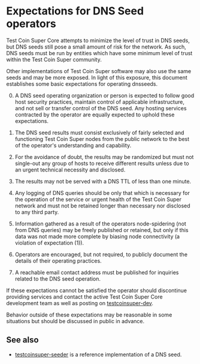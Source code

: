Expectations for DNS Seed operators
====================================

Test Coin Super Core attempts to minimize the level of trust in DNS seeds,
but DNS seeds still pose a small amount of risk for the network.
As such, DNS seeds must be run by entities which have some minimum
level of trust within the Test Coin Super community.

Other implementations of Test Coin Super software may also use the same
seeds and may be more exposed. In light of this exposure, this
document establishes some basic expectations for operating dnsseeds.

0. A DNS seed operating organization or person is expected to follow good
host security practices, maintain control of applicable infrastructure,
and not sell or transfer control of the DNS seed. Any hosting services
contracted by the operator are equally expected to uphold these expectations.

1. The DNS seed results must consist exclusively of fairly selected and
functioning Test Coin Super nodes from the public network to the best of the
operator's understanding and capability.

2. For the avoidance of doubt, the results may be randomized but must not
single-out any group of hosts to receive different results unless due to an
urgent technical necessity and disclosed.

3. The results may not be served with a DNS TTL of less than one minute.

4. Any logging of DNS queries should be only that which is necessary
for the operation of the service or urgent health of the Test Coin Super
network and must not be retained longer than necessary nor disclosed
to any third party.

5. Information gathered as a result of the operators node-spidering
(not from DNS queries) may be freely published or retained, but only
if this data was not made more complete by biasing node connectivity
(a violation of expectation (1)).

6. Operators are encouraged, but not required, to publicly document the
details of their operating practices.

7. A reachable email contact address must be published for inquiries
related to the DNS seed operation.

If these expectations cannot be satisfied the operator should
discontinue providing services and contact the active Test Coin Super
Core development team as well as posting on
[testcoinsuper-dev](https://lists.linuxfoundation.org/mailman/listinfo/testcoinsuper-dev).

Behavior outside of these expectations may be reasonable in some
situations but should be discussed in public in advance.

See also
----------
- [testcoinsuper-seeder](https://github.com/sipa/testcoinsuper-seeder) is a reference implementation of a DNS seed.
